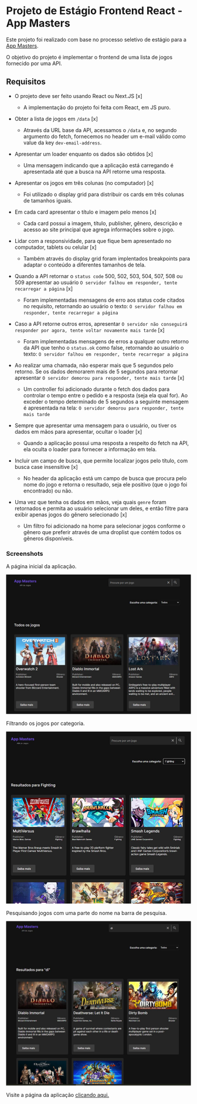 # Projeto de Estágio Frontend React - App Masters

Este projeto foi realizado com base no processo seletivo de estágio para a [App Masters](https://www.appmasters.io/).

O objetivo do projeto é implementar o frontend de uma lista de jogos fornecido por uma API.


## Requisitos

- O projeto deve ser feito usando React ou Next.JS [x]
  * A implementação do projeto foi feita com React, em JS puro.

- Obter a lista de jogos em `/data` [x]
  * Através da URL base da API, acessamos o `/data` e, no segundo argumento do fetch, fornecemos no header um e-mail válido como value da key `dev-email-address`.

- Apresentar um loader enquanto os dados são obtidos [x]
  * Uma mensagem indicando que a aplicação está carregando é apresentada até que a busca na API retorne uma resposta.

- Apresentar os jogos em três colunas (no computador) [x]
  * Foi utilizado o display grid para distribuir os cards em três colunas de tamanhos iguais.

- Em cada card apresentar o título e imagem pelo menos [x]
  * Cada card possui a imagem, título, publisher, gênero, descrição e acesso ao site principal que agrega informações sobre o jogo. 

- Lidar com a responsividade, para que fique bem apresentado no computador, tablets ou celular [x]
  * Também através do display grid foram implentados breakpoints para adaptar o conteúdo a diferentes tamanhos de tela.

- Quando a API retornar o `status code` 500, 502, 503, 504, 507, 508 ou 509 apresentar ao usuário `O servidor falhou em responder, tente recarregar a página` [x]
  * Foram implementadas mensagens de erro aos status code citados no requisito, retornando ao usuário o texto:
   `O servidor falhou em responder, tente recarregar a página`

- Caso a API retorne outros erros, apresentar `O servidor não conseguirá responder por agora, tente voltar novamente mais tarde` [x]
  * Foram implementadas mensagens de erros a qualquer outro retorno da API que tenho o `status.ok` como false, retornando ao usuário o texto:
   `O servidor falhou em responder, tente recarregar a página`

- Ao realizar uma chamada, não esperar mais que 5 segundos pelo retorno. Se os dados demorarem mais de 5 segundos para retornar apresentar `O servidor demorou para responder, tente mais tarde` [x]
  * Um controller foi adicionado durante o fetch dos dados para controlar o tempo entre o pedido e a resposta (seja ela qual for). Ao exceder o tempo determinado de 5 segundos a seguinte mensagem é apresentada na tela:
  `O servidor demorou para responder, tente mais tarde`

- Sempre que apresentar uma mensagem para o usuário, ou tiver os dados em mãos para apresentar, ocultar o loader [x]
  * Quando a aplicação possui uma resposta a respeito do fetch na API, ela oculta o loader para fornecer a informação em tela.

- Incluir um campo de busca, que permite localizar jogos pelo título, com busca case insensitive [x]
  * No header da aplicação está um campo de busca que procura pelo nome do jogo e retorna o resultado, seja ele positivo (que o jogo foi encontrado) ou não.

- Uma vez que tenha os dados em mãos, veja quais `genre` foram retornados e permita ao usuário selecionar um deles, e então filtre para exibir apenas jogos do gênero selecionado [x]
  * Um filtro foi adicionado na home para selecionar jogos conforme o gênero que preferir através de uma droplist que contém todos os gêneros disponíveis.



### Screenshots

A página inicial da aplicação.

![Página inicial da aplicação.](/screenshots/screenshot-one.JPG)



Filtrando os jogos por categoria.

![Filtrando os jogos por categoria.](/screenshots/screenshot-two.JPG)



Pesquisando jogos com uma parte do nome na barra de pesquisa. 

![Pesquisando jogos com uma parte do nome na barra de pesquisa.](/screenshots/screenshot-three.JPG)



Visite a página da aplicação [clicando aqui.](https://list-games.vercel.app/)


